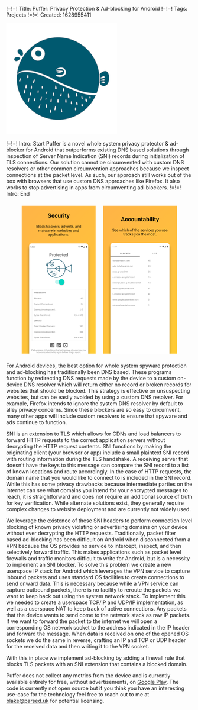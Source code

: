 !=!=! Title: Puffer: Privacy Protection & Ad-blocking for Android
!=!=! Tags: Projects
!=!=! Created: 1628955411

<img src="/images/puffer.png" width="300px" />

!=!=! Intro: Start
Puffer is a novel whole system privacy protector & ad-blocker for Android that outperforms existing DNS based solutions through inspection of Server Name Indication (SNI) records during initialization of TLS connections. Our solution cannot be circumvented with custom DNS resolvers or other common circumvention approaches because we inspect connections at the packet level. As such, our approach still works out of the box with browsers that use custom DNS approaches like Firefox. It also works to stop advertising in apps from circumventing ad-blockers.
!=!=! Intro: End

<p style="display: flex; justify-content: center;">
  <img src="/images/puffer1.png" style="margin: 10px;" height="400px;" />
  <img src="/images/puffer2.png" style="margin: 10px;" height="400px" />
</p>

For Android devices, the best option for whole system spyware protection and ad-blocking has traditionally been DNS based. These programs function by redirecting DNS requests made by the device to a custom on-device DNS resolver which will return either no record or broken records for websites that should be blocked. This strategy is effective on unsuspecting websites, but can be easily avoided by using a custom DNS resolver. For example, Firefox intends to ignore the system DNS resolver by default to alley privacy concerns. Since these blockers are so easy to circumvent, many other apps will include custom resolvers to ensure that spyware and ads continue to function.

SNI is an extension to TLS which allows for CDNs and load balancers to forward HTTP requests to the correct application servers without decrypting the HTTP request contents. SNI functions by making the originating client (your browser or app) include a small plaintext SNI record with routing information during the TLS handshake. A receiving server that doesn't have the keys to this message can compare the SNI record to a list of known locations and route accordingly. In the case of HTTP requests, the domain name that you would like to connect to is included in the SNI record. While this has some privacy drawbacks because intermediate parties on the internet can see what domains you intend for your encrypted messages to reach, it is straightforward and does not require an additional source of truth for key verification. While alternate solutions exist, they generally require complex changes to website deployment and are currently not widely used.

We leverage the existence of these SNI headers to perform connection level blocking of known privacy violating or advertising domains on your device without ever decrypting the HTTP requests. Traditionally, packet filter based ad-blocking has been difficult on Android when disconnected from a VPN because the OS provides no service to intercept, inspect, and then selectively forward traffic. This makes applications such as packet level firewalls and traffic monitors difficult to write for Android, but is a necessity to implement an SNI blocker. To solve this problem we create a new userspace IP stack for Android which leverages the VPN service to capture inbound packets and uses standard OS facilities to create connections to send onward data. This is necessary because while a VPN service can capture outbound packets, there is no facility to reroute the packets we want to keep back out using the system network stack. To implement this we needed to create a userspace TCP/IP and UDP/IP implementation, as well as a userspace NAT to keep track of active connections. Any packets that the device wants to send come to the network stack as raw IP packets. If we want to forward the packet to the internet we will open a corresponding OS network socket to the address indicated in the IP header and forward the message. When data is received on one of the opened OS sockets we do the same in reverse, crafting an IP and TCP or UDP header for the received data and then writing it to the VPN socket.

With this in place we implement ad-blocking by adding a firewall rule that blocks TLS packets with an SNI extension that contains a blocked domain.

Puffer does not collect any metrics from the device and is currently available entirely for free, without advertisements, on [Google Play](https://play.google.com/store/apps/details?id=com.parsed.securitywall). The code is currently not open source but if you think you have an interesting use-case for the technology feel free to reach out to me at [blake@parsed.uk](mailto:blake@parsed.uk) for potential licensing.
